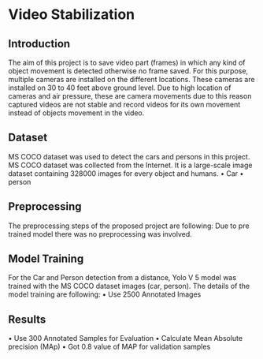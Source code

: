 # Video Stabilization  

## Introduction
The aim of this project is to save video part (frames) in which any kind of object movement is detected otherwise no frame saved. For this purpose, multiple cameras are installed on the different locations. These cameras are installed on 30 to 40 feet above ground level. Due to high location of cameras and air pressure, these are camera movements due to this reason captured videos are not stable and record videos for its own movement instead of objects movement in the video. 

## Dataset
MS COCO dataset was used to detect the cars and persons in this project. MS COCO dataset was collected from the Internet. It is a large-scale image dataset containing 328000 images for every object and humans. 
•	Car
•	person

## Preprocessing
The preprocessing steps of the proposed project are following:
Due to pre trained model there was no preprocessing was involved.

## Model Training 
For the Car and Person detection from a distance, Yolo V 5 model was trained with the MS COCO dataset images (car, person). The details of the model training are following:
•	Use 2500 Annotated Images

## Results
•	Use 300 Annotated Samples for Evaluation
•	Calculate Mean Absolute precision (MAp)
•	Got 0.8 value of MAP for validation samples

